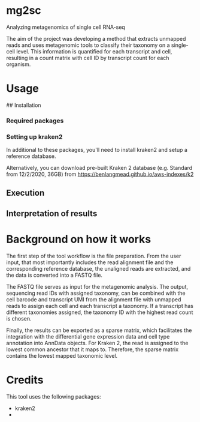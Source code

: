 # mg2sc
Analyzing metagenomics of single cell RNA-seq

The aim of the project was developing a method that extracts unmapped reads and uses
metagenomic tools to classify their taxonomy on a single-cell level. This information is
quantified for each transcript and cell, resulting in a count matrix with cell ID by transcript count for each organism.

# Usage

## Installation

### Required packages

### Setting up kraken2

In additional to these packages, you'll need to install kraken2 and setup a reference database. 

Alternatively, you can download pre-built Kraken 2 database (e.g. Standard from 12/2/2020, 36GB) from https://benlangmead.github.io/aws-indexes/k2

## Execution

## Interpretation of results

# Background on how it works
The first step of the tool workflow is the file preparation. From the user input, that
most importantly includes the read alignment file and the
corresponding reference database, the unaligned reads are extracted, and the data is
converted into a FASTQ file.

The FASTQ file serves as input for the metagenomic analysis. The output, sequencing read IDs with assigned taxonomy, can be combined with the cell barcode and transcript UMI from the alignment file with unmapped reads to assign each cell and each transcript a taxonomy. If a transcript has different taxonomies assigned, the taxonomy ID with the highest read count is chosen. 

Finally, the results can be exported as a sparse matrix, which facilitates the integration with the differential gene expression data and cell type annotation into AnnData objects. For Kraken 2, the read is assigned to the lowest common ancestor that it maps to. Therefore, the sparse matrix contains the lowest mapped taxonomic level.

# Credits
This tool uses the following packages:
- kraken2
- 
